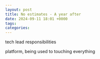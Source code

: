 ```yaml
---
layout: post
title: No estimates - A year after
date: 2024-09-11 18:01 +0000
tags:   
categories:
---
```



tech lead responsibilities

platform, being used to touching everything

